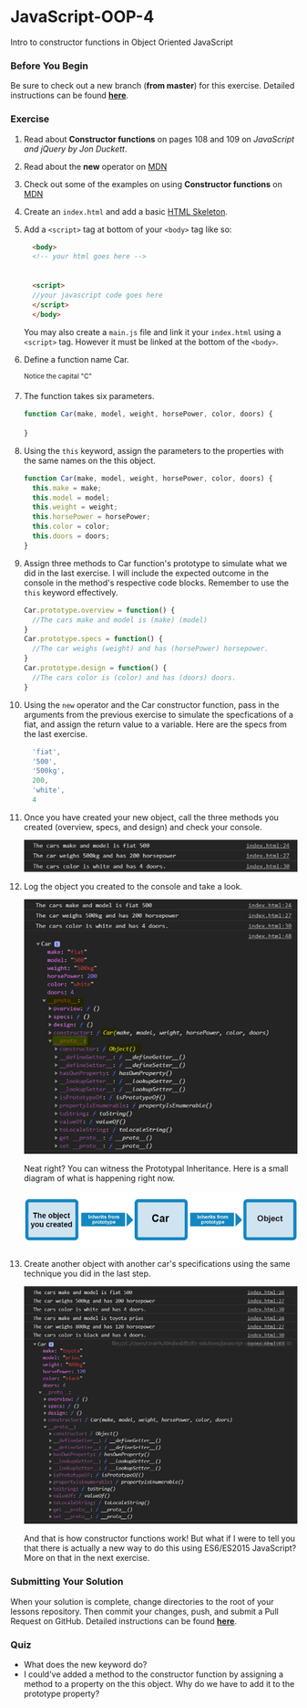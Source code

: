 # JavaScript-OOP-4

Intro to constructor functions in Object Oriented JavaScript

### Before You Begin

Be sure to check out a new branch (**from master**) for this exercise. Detailed instructions can be found [**here**](../../guides/before-each-exercise.md).

### Exercise


1. Read about **Constructor functions** on pages 108 and 109 on _JavaScript and jQuery by Jon Duckett_.
1. Read about the **new** operator on [MDN](https://developer.mozilla.org/en-US/docs/Web/JavaScript/Reference/Operators/new)
1. Check out some of the examples on using **Constructor functions** on [MDN](https://developer.mozilla.org/en-US/docs/Web/JavaScript/Reference/Global_Objects/Object/constructor#Examples)
1. Create an `index.html` and add a basic [HTML Skeleton](../html-skeleton/README.md).

1. Add a `<script>` tag at bottom of your `<body>` tag like so:

    ```html
      <body>
      <!-- your html goes here -->


      <script>
      //your javascript code goes here
      </script>
      </body>
    ```

    You may also create a `main.js` file and link it your `index.html` using a `<script>` tag.  However it must be linked at the bottom of the `<body>`.

1. Define a function name Car.

    <sup>Notice the capital "C"</sup>

1.  The function takes six parameters.

    ```javascript
    function Car(make, model, weight, horsePower, color, doors) {

    }
    ```

1. Using the `this` keyword, assign the parameters to the properties with the same names on the this object.

    ```javascript
    function Car(make, model, weight, horsePower, color, doors) {
      this.make = make;
      this.model = model;
      this.weight = weight;
      this.horsePower = horsePower;
      this.color = color;
      this.doors = doors;
    }
    ```

1. Assign three methods to Car function's prototype to simulate what we did in the last exercise.  I will include the expected outcome in the console in the method's respective code blocks.  Remember to use the `this` keyword effectively.

    ```javascript
    Car.prototype.overview = function() {
      //The cars make and model is (make) (model)
    }
    Car.prototype.specs = function() {
      //The car weighs (weight) and has (horsePower) horsepower.
    }
    Car.prototype.design = function() {
      //The cars color is (color) and has (doors) doors.
    }
    ```

1.  Using the `new` operator and the Car constructor function, pass in the arguments from the previous exercise to simulate the specfications of a fiat, and assign the return value to a variable.  Here are the specs from the last exercise.
    ```javascript
      'fiat',
      '500',
      '500kg',
      200,
      'white',
      4
    ```

1. Once you have created your new object, call the three methods you created (overview, specs, and design) and check your console.

    <p align="center">
      <img src="images/js-oop-4-1.JPG" alt="js-oop-4">
    </p>

1. Log the object you created to the console and take a look.

    <p align="center">
      <img src="images/js-oop-4-2.JPG" alt="js-oop-4">
    </p>

    Neat right?  You can witness the Prototypal Inheritance. Here is a small diagram of what is happening right now.

    <p align="center">
      <img src="images/js-oop-4-3.JPG" alt="js-oop-4">
    </p>

1.  Create another object with another car's specifications using the same technique you did in the last step.

    <p align="center">
      <img src="images/js-oop-4-4.JPG" alt="js-oop-4">
    </p>

    And that is how constructor functions work!  But what if I were to tell you that there is actually a new way to do this using ES6/ES2015 JavaScript?  More on that in the next exercise.

### Submitting Your Solution

When your solution is complete, change directories to the root of your lessons repository. Then commit your changes, push, and submit a Pull Request on GitHub. Detailed instructions can be found [**here**](../../guides/after-each-exercise.md).

### Quiz

-  What does the new keyword do?
-  I could've added a method to the constructor function by assigning a method to a property on the this object.  Why do we have to add it to the prototype property?
